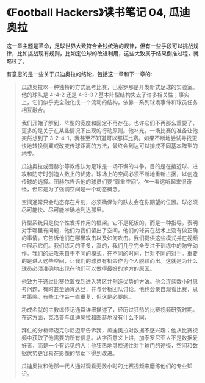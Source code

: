 # 《Football Hackers》读书笔记 04, 瓜迪奥拉

这一章主题是革命，足球世界大致符合金钱统治的规律，但有一些手段可以挑战规律，比如挑战现有规则，比如定位球的改进利用，这些大致属于结果倒推过程，就略过了。

有意思的是一些关于瓜迪奥拉的结论，包括这一章和下一章的:

> 瓜迪奥拉以一种独特的方式思考比赛，巴塞罗那是开发新式足球的实验室。他的球队是 4-4-2 还是 4-3-3？基本阵型结构失去了许多相关性；事实上，它们似乎完全融化成一个流动的结构，依靠一系列球场事件和球员任务相互融合。
>
> 我们开始了解到，阵型的宽度和固定不再存在。也许它们不再那么重要了，更多的是关于在某些情况下出现的行动原则。他补充，一场比赛的准备让他突然想到了 3-2-4-1。我甚至不知道可以那样比赛。如果不断地尝试寻找更快地转换侧翼或改变传球距离的方法，最终会到达可以排成不同基本阵型的地步。
>
> 瓜迪奥拉或图赫尔等教练认为足球是一场不懈的斗争，目的是在接近球、进攻和防守时创造人数上的优势。球场上的空间必须不断地重新占据，以创造传球的选择。图赫尔告诉他的球员们要“尊重空间”。乍一看这听起来很奇怪，但它是为了强调空间是一个动态概念。
>
> 空间通常只会动态存在片刻，必须确保你的队友会在你期望的位置。球必须尽可能快、尽可能准确地到达那里。
>
> 阵型系统只是使个性发挥作用的框架。它不是死板的，而是一种指导，表明对手哪里有问题，他们为我们留出了空间，他们的球员在战术上没有做正确的事情。它告诉他们在哪里攻击以及如何攻击。我们提供这些模式并在视频中展示它们。我们练习的不多，真的，我们几乎完全专注于训练中的防守动作。我们的进攻来自于不同的模式，在不同的时间，针对不同的对手。重要的是进入这些空间，让我们的球员有机会作为个人脱颖而出。这就是为什么球员必须准确地出现在他们可以做得最好的地方的原因。
>
> 他致力于通过比赛位置找到进入禁区并创造优势的方法。他会连续数小时思考问题，有时甚至通宵达旦，并与分析团队讨论。他也会亲自观看比赛，思考策略。有些工作会一直重复，但这是必要的。
>
> 功成名就的主教练传记通常详细描述了，经历过狂热的比赛视频研究时期。在这方面，克洛普与瓜迪奥拉和图赫尔没有什么不同，
>
> 拜仁的分析师迈克尔尼迈耶告诉我，瓜迪奥拉对数据不感兴趣；他从比赛视频中获取了他需要的所有信息。从字面意义上讲，加泰罗尼亚人不是数据爱好者，而是一个有远见的人：他狂热地寻找通往对手球门的途径，空间和数据优势更容易在影像的帮助下得到改进。
>
> 瓜迪奥拉和他那一代人通过观看无数小时的比赛视频来磨练他们的专业知识。
